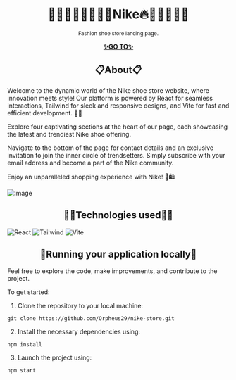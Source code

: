 <h1 align="center">🚶🏻‍♀️🚶🏽‍♂️💃🔥Nike🔥💃🏌🏽‍♀️👟</h1>

<p align="center">
    <sup>Fashion shoe store landing page.</sup>
</p>

<p align="center">
  <a href="https://orpheus29.github.io/nike-store/">
    <strong>✨GO TO✨</strong>
  </a>
</p>


<h2 align="center">📋About📋</h2>

Welcome to the dynamic world of the Nike shoe store website, where innovation meets style! Our platform is powered by React for seamless interactions, Tailwind for sleek and responsive designs, and Vite for fast and efficient development. 👟✨

Explore four captivating sections at the heart of our page, each showcasing the latest and trendiest Nike shoe offering.

Navigate to the bottom of the page for contact details and an exclusive invitation to join the inner circle of trendsetters. Simply subscribe with your email address and become a part of the Nike community.

Enjoy an unparalleled shopping experience with Nike! 💃🛍️

![image](https://github.com/Orpheus29/nike-store/assets/110335429/fd52814a-a3ee-45c9-8d34-f9f04c2ebc58)

<h2 align="center">🧙‍♂️Technologies used🧙‍♂️</h2>

![React](https://img.shields.io/badge/react-%2320232a.svg?style=for-the-badge&logo=react&logoColor=%2361DAFB) ![Tailwind](https://img.shields.io/badge/Tailwind_CSS-38B2AC?style=for-the-badge&logo=tailwind-css&logoColor=white) ![Vite](https://img.shields.io/badge/Vite-B73BFE?style=for-the-badge&logo=vite&logoColor=FFD62E)

<h2 align="center">📌Running your application locally📌</h2>

Feel free to explore the code, make improvements, and contribute to the project.

To get started:

1. Clone the repository to your local machine:
```
git clone https://github.com/Orpheus29/nike-store.git
```

2. Install the necessary dependencies using:
```
npm install
```
3. Launch the project using:
```
npm start
```

